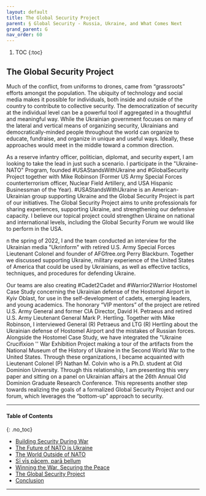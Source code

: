 ```yaml
---
layout: default
title: The Global Security Project  
parent: § Global Security - Russia, Ukraine, and What Comes Next 
grand_parent: G
nav_order: 60 
---
```

<style>
.dont-break-out {
  /* These are technically the same, but use both */
  overflow-wrap: break-word;
  word-wrap: break-word;

     -ms-word-break: break-all;
  /* This is the dangerous one in WebKit, as it breaks things wherever */
  word-break: break-all;
  /* Instead use this non-standard one: */
  word-break: break-word;
}

.youtube-container {
    position: relative;
    width: 100%;
    height: 0;
    padding-bottom: 56.25%;
}
.youtube-video {
    position: absolute;
    top: 0;
    left: 0;
    width: 100%;
    height: 100%;
}

</style>

<div class="dont-break-out" markdown="1">

1. TOC
{:toc}

## The Global Security Project 
Much of the conflict, from uniforms to drones, came from “grassroots” efforts amongst the population. The ubiquity of technology and social media makes it possible for individuals, both inside and outside of the country to contribute to collective security.  The democratization of security at the individual level can be a powerful tool if aggregated in a thoughtful and meaningful way. While the Ukrainian government focuses on many of the lateral and vertical means of organizing security, Ukrainians and democratically-minded people throughout the world can organize to educate, fundraise, and organize in unique and useful ways. Ideally, these approaches would meet in the middle toward a common direction. 

As a reserve infantry officer, politician, diplomat, and security expert, I am looking to take the lead in just such a scenario. I participate in the "Ukraine-NATO" Program, founded #USAStandsWithUkraine and #GlobalSecurity Project together with Mike Robinson (Former US Army Special Forces counterterrorism officer, Nuclear Field Artillery, and USA Hispanic Businessman of the Year). #USAStandsWithUkraine is an American-Ukrainian group supporting Ukraine and the Global Security Project is part of our initiatives. The Global Security Project aims to unite professionals for sharing experiences, supporting Ukraine, and strengthening our defensive capacity. I believe our topical project could strengthen Ukraine on national and international levels, including the Global Security Forum we would like to perform in the USA.

n the spring of 2022, I and the team conducted an interview for the Ukrainian media "Ukrinform" with retired U.S. Army Special Forces Lieutenant Colonel and founder of AFGfree.org Perry Blackburn. Together we discussed supporting Ukraine, military experience of the United States of America that could be used by Ukrainians, as well as effective tactics, techniques, and procedures for defending Ukraine. 

Our teams are also creating #Cadet2Cadet and #Warrior2Warrior Hostomel Case Study concerning the Ukrainian defense of the Hostomel Airport in Kyiv Oblast, for use in the self-development of cadets, emerging leaders, and young academics. The honorary “VIP mentors” of the project are retired U.S. Army General and former CIA Director, David H. Petraeus and retired U.S. Army Lieutenant General Mark P. Hertling.  Together with Mike Robinson, I interviewed General (R) Petraeus and LTG (R) Hertling about the Ukrainian defense of Hostomel Airport and the mistakes of Russian forces.  Alongside the Hostomel Case Study, we have integrated the "Ukraine Crucifixion '' War Exhibition Project making a tour of the artifacts from the National Museum of the History of Ukraine in the Second World War to the United States. Through these organizations, I became acquainted with Lieutenant Colonel (P) Nathan M. Colvin who is a Ph.D.  student at Old Dominion University. Through this relationship, I am presenting this very paper and sitting on a panel on Ukrainian affairs at the 26th Annual Old Dominion Graduate Research Conference. This represents another step towards realizing the goals of a formalized Global Security Project and our forum, which leverages the “bottom-up” approach to security. 

***

#### Table of Contents
{: .no_toc}

<ul><li> <a href="/docs/G/Global-Security-Russia-Ukraine-and-What-Comes-Next-1/">Building Security During War</a></li><li> <a href="/docs/G/Global-Security-Russia-Ukraine-and-What-Comes-Next-2/">The Future of NATO is Ukraine</a></li><li> <a href="/docs/G/Global-Security-Russia-Ukraine-and-What-Comes-Next-3/">The World Outside of NATO</a></li><li> <a href="/docs/G/Global-Security-Russia-Ukraine-and-What-Comes-Next-4/">Sī vīs pācem, parā bellum</a></li><li> <a href="/docs/G/Global-Security-Russia-Ukraine-and-What-Comes-Next-5/">Winning the War, Securing the Peace</a></li><li> <a href="/docs/G/Global-Security-Russia-Ukraine-and-What-Comes-Next-6/">The Global Security Project</a></li><li> <a href="/docs/G/Global-Security-Russia-Ukraine-and-What-Comes-Next-7/">Conclusion</a></li></ul>

***

</div>
